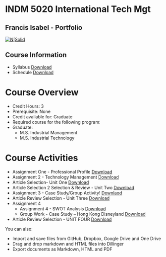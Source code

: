 # INDM 5020 International Tech Mgt
## Francis Isabel -  Portfolio

[![N|Solid](https://cldup.com/dTxpPi9lDf.thumb.png)](https://nodesource.com/products/nsolid)

## Course Information

* Syllabus [Download](https://github.com/FAI23880/indm5020-International-Tech-Mgt/blob/master/Syllabus.pdf)
* Schedule [Download](https://github.com/FAI23880/indm5020-International-Tech-Mgt/blob/master/Schedule.pdf)
# Course Overview
* Credit Hours: 3
* Prerequisite: None
* Credit available for: Graduate
* Required course for the following program:
* Graduate:
    - M.S. Industrial Management
    - M.S. Industrial Technology

# Course Activities

  - Assignment One - Professional Profile [Download]()
  - Assignment 2 - Technology Management [Download](https://github.com/FAI23880/indm5020-International-Tech-Mgt/raw/master/assigment%20%232.docx)
  - Article Selection- Unit One [Download](https://github.com/FAI23880/indm5020-International-Tech-Mgt/raw/master/Article1.docx)
  - Article Selection 2 Selection & Review - Unit Two [Download](https://github.com/FAI23880/indm5020-International-Tech-Mgt/raw/master/Journal%20Review%202%20.docx)
  - Assignment 3 - Case Study/Group Activity! [Downlaod](https://github.com/FAI23880/indm5020-International-Tech-Mgt/raw/master/Assignment%203.docx)
  - Article Review Selection - Unit Three [Download](https://github.com/FAI23880/indm5020-International-Tech-Mgt/raw/master/Unit%20Three.docx)
  - Assignment 4
    * Assignment 4 - SWOT Analysis [Download](https://github.com/FAI23880/indm5020-International-Tech-Mgt/raw/master/SWOT%20Analysis.docx)
    * Group Work - Case Study – Hong Kong Disneyland [Download](https://github.com/FAI23880/indm5020-International-Tech-Mgt/raw/master/Stockholm%20Group%20Paper.docx)
- Article Review Selection - UNIT FOUR [Download](https://github.com/FAI23880/indm5020-International-Tech-Mgt/raw/master/UNIT%20FOUR.docx)
 


You can also:
  - Import and save files from GitHub, Dropbox, Google Drive and One Drive
  - Drag and drop markdown and HTML files into Dillinger
  - Export documents as Markdown, HTML and PDF

